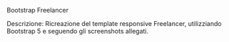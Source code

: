  Bootstrap Freelancer

Descrizione:
Ricreazione del template responsive Freelancer, utilizziando Bootstrap 5 e seguendo gli screenshots allegati.







